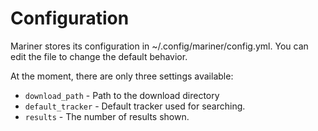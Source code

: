 # Configuration

Mariner stores its configuration in ~/.config/mariner/config.yml. You can edit the file to change the default behavior.

At the moment, there are only three settings available:

- `download_path` - Path to the download directory
- `default_tracker` - Default tracker used for searching.
- `results` - The number of results shown.
